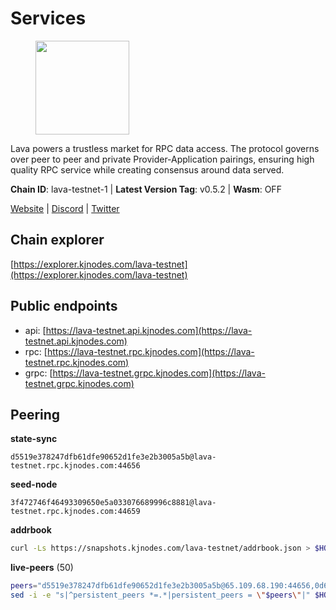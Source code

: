 # Services

<figure><img src="https://raw.githubusercontent.com/kj89/testnet_manuals/main/pingpub/logos/lava.png" width="150" alt=""><figcaption></figcaption></figure>

Lava powers a trustless market for RPC data access. The protocol  governs over peer to peer and private Provider-Application pairings,  ensuring high quality RPC service while creating consensus around data served.

**Chain ID**: lava-testnet-1 | **Latest Version Tag**: v0.5.2 | **Wasm**: OFF

[Website](https://lavanet.xyz) | [Discord](https://discord.com/invite/Tbk5NxTCdA) | [Twitter](https://twitter.com/lavanetxyz)




## Chain explorer
[https://explorer.kjnodes.com/lava-testnet](https://explorer.kjnodes.com/lava-testnet)

## Public endpoints

* api: [https://lava-testnet.api.kjnodes.com](https://lava-testnet.api.kjnodes.com)
* rpc: [https://lava-testnet.rpc.kjnodes.com](https://lava-testnet.rpc.kjnodes.com)
* grpc: [https://lava-testnet.grpc.kjnodes.com](https://lava-testnet.grpc.kjnodes.com)

## Peering

**state-sync**

```text
d5519e378247dfb61dfe90652d1fe3e2b3005a5b@lava-testnet.rpc.kjnodes.com:44656
```

**seed-node**

```text
3f472746f46493309650e5a033076689996c8881@lava-testnet.rpc.kjnodes.com:44659
```

**addrbook**
```bash
curl -Ls https://snapshots.kjnodes.com/lava-testnet/addrbook.json > $HOME/.lava/config/addrbook.json
```

**live-peers** (50)
```bash
peers="d5519e378247dfb61dfe90652d1fe3e2b3005a5b@65.109.68.190:44656,0d6983bcd192c0b4a0f61e6d849c152704e2f017@91.107.148.5:26656,266ff814503d94fbe1a9f6923d1638ab1ad56461@185.209.230.99:26656,3df17f52abf77ab61eb40d4455e36296d28c3786@194.147.58.204:26656,76c7e5d8e52067d06665f20966175163c88dab63@109.110.63.204:36656,799077b3a3b52094ab3ca19b6a7ecab89c50cb61@185.144.99.97:26657,14ae45e7f2ff7491cfa686a8fcac7cc095bc38ff@213.239.217.52:39656,525696e557db51c4d5f5bca1d7152753c7426c2e@34.192.150.110:26656,cfb2b0ee7bd28ef37f8c1019727caa783a122fa3@78.107.234.44:26656,e7df0674aa22066f9a7e3fcad87d6b43de5fc8da@109.123.246.40:27656,0adbe1e790b58d19cc53a9839059a95d7d5d7aba@65.109.70.23:19956,4f1d528b0beab01ea02d7e3172381f72fae4c616@62.171.129.27:26656,a5c1d2e86c2dc0eecb009dc71c92d6b5e193db6b@35.210.166.150:26656,3c47fd1662bcb17a4713c23e41d7b25e34478b8e@103.19.25.157:26672,0c548b2704594c7929b713de4c6985b9d9f03b8a@194.163.184.46:27656,0735c5a841fe98ee0a74de7cef537c03b4c66a1b@45.89.54.153:26656,433be6210ad6350bebebad68ec50d3e0d90cb305@217.13.223.167:60856,45648ca8c891d2b37a66d91ce19edf31a1d651cd@95.214.55.25:26656,4fc42fdf634ef542094c7a44f22e031acea61162@91.77.165.172:27656,7e68edc23e6c716b3248099dd1f03810a57975ef@65.109.92.150:34656,160000efb6293c89e411ac81b086f8a9fe0c770a@161.97.144.208:26656,a753585da65620cd735d790955c548ce2f3f2286@167.86.98.134:26656,f9af0186eec9a88a5a657deb9a7deff34c05d99f@86.111.48.156:26656,5676c8606f23471e220f8bf7317498a61bb93194@65.21.134.202:26686,5c2a752c9b1952dbed075c56c600c3a79b58c395@185.16.39.172:27066,5a625c0abd676240fa7eeef5a790582e0aeba06e@109.107.172.202:26656,16bfaa25ea63ec6685abf8b6d50a61efefe18f01@65.109.228.3:26656,cb722cc36541920d3907cd67743db5444f53e80b@95.70.184.178:24656,eb7832932626c1c636d16e0beb49e0e4498fbd5e@65.108.231.124:20656,18432dbb1238c416053bcbbc7b85b5f1258010a0@193.34.212.34:11134,dfa93668152cb6b3a822c987f9c22110a1c2f314@178.18.255.221:26656,e7963fb84a34d1828f18a3573d52414c8fc4cca7@95.70.160.37:26656,cc5b61248a30c7e34ff4a7dfee3d470000b0de2d@194.50.0.178:26656,aff7ec1ce7894d1f7f39d0d5659dbd0d9b6485a2@45.159.188.126:26656,7328a53f85485db6d396b6ceef333015da9123de@78.29.44.119:26656,f642b376722d6ce104ffd4c204e78ffe811e16c3@5.75.230.221:26656,3a445bfdbe2d0c8ee82461633aa3af31bc2b4dc0@3.252.219.158:26656,67ba50d49201090cb09c4d03be2c8db50be2f437@95.217.167.118:26656,e593c7a9ca61f5616119d6beb5bd8ef5dd28d62d@34.246.190.1:26656,122d58154d797c90323bb5424015136275bd98bf@135.181.90.135:26656,fcbe43af6ef40fca686af83e13a8b03d1a6046e6@135.181.178.53:56656,71f6af45c867266f81d81193013fcb4137351355@194.163.155.84:56656,d3eb474a1f90d004e49638e384069c32d7dcc8a2@185.252.232.110:26656,653bb90f4e8a1db9dbbeadd7bd5ae7fd1e1bb7e6@65.108.101.4:23356,013f0163d37428ed99eacd8ee84059da5c243981@5.161.132.217:26656,40046fe63bdaa9efde27707b0d3de0bf84fedf80@86.111.48.158:26656,1f219036b4f3986ae59ca5c621f804646d622c33@81.0.218.194:26656,e727c4d3519ffcd781f92e2b2c89ecbcaf6722a9@45.156.22.89:26656,24a2bb2d06343b0f74ed0a6dc1d409ce0d996451@188.40.98.169:27656,1b052a2d04b4cc2f51fa077641b3302ac0e60dfd@5.78.65.249:26656"
sed -i -e "s|^persistent_peers *=.*|persistent_peers = \"$peers\"|" $HOME/.lava/config/config.toml
```
